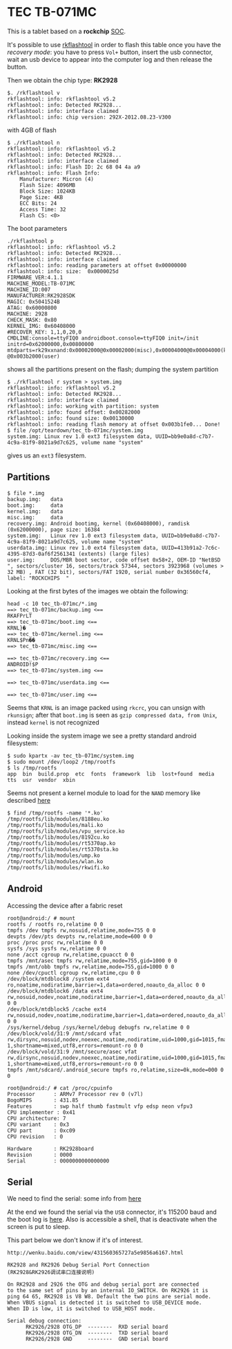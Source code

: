 # TEC TB-071MC

This is a tablet based on a **rockchip** [SOC](http://www.linux-rockchip.info/mw/index.php?title=Category:List_of_Rockchip_SoCs).

It's possible to use [rkflashtool](https://github.com/neo-technologies/rkflashtool)
in order to flash this table once you have the *recovery mode*:
you have to press ``Vol+`` button, insert the usb connector, wait an usb device to appear
into the computer log and then release the button.

Then we obtain the chip type: **RK2928**

```
$. /rkflashtool v
rkflashtool: info: rkflashtool v5.2
rkflashtool: info: Detected RK2928...
rkflashtool: info: interface claimed
rkflashtool: info: chip version: 292X-2012.08.23-V300
```

with 4GB of flash

```
$ ./rkflashtool n
rkflashtool: info: rkflashtool v5.2
rkflashtool: info: Detected RK2928...
rkflashtool: info: interface claimed
rkflashtool: info: Flash ID: 2c 68 04 4a a9
rkflashtool: info: Flash Info:
	Manufacturer: Micron (4)
	Flash Size: 4096MB
	Block Size: 1024KB
	Page Size: 4KB
	ECC Bits: 24
	Access Time: 32
	Flash CS: <0>
```

The boot parameters

```
./rkflashtool p
rkflashtool: info: rkflashtool v5.2
rkflashtool: info: Detected RK2928...
rkflashtool: info: interface claimed
rkflashtool: info: reading parameters at offset 0x00000000
rkflashtool: info: size:  0x0000025d
FIRMWARE_VER:4.1.1
MACHINE_MODEL:TB-071MC
MACHINE_ID:007
MANUFACTURER:RK2928SDK
MAGIC: 0x5041524B
ATAG: 0x60000800
MACHINE: 2928
CHECK_MASK: 0x80
KERNEL_IMG: 0x60408000
#RECOVER_KEY: 1,1,0,20,0
CMDLINE:console=ttyFIQ0 androidboot.console=ttyFIQ0 init=/init initrd=0x62000000,0x00800000 mtdparts=rk29xxnand:0x00002000@0x00002000(misc),0x00004000@0x00004000(kernel),0x00008000@0x00008000(boot),0x00010000@0x00010000(recovery),0x00020000@0x00020000(backup),0x00040000@0x00040000(cache),0x00200000@0x00080000(userdata),0x00002000@0x00280000(kpanic),0x00130000@0x00282000(system),-@0x003b2000(user)
```

shows all the partitions present on the flash; dumping the system partition

```
$ ./rkflashtool r system > system.img
rkflashtool: info: rkflashtool v5.2
rkflashtool: info: Detected RK2928...
rkflashtool: info: interface claimed
rkflashtool: info: working with partition: system
rkflashtool: info: found offset: 0x00282000
rkflashtool: info: found size: 0x00130000
rkflashtool: info: reading flash memory at offset 0x003b1fe0... Done!
$ file /opt/teardown/tec_tb-071mc/system.img
system.img: Linux rev 1.0 ext3 filesystem data, UUID=bb9e0a8d-c7b7-4c9a-81f9-8021a9d7c625, volume name "system"
```

gives us an ``ext3`` filesystem.

## Partitions

```
$ file *.img
backup.img:   data
boot.img:     data
kernel.img:   data
misc.img:     data
recovery.img: Android bootimg, kernel (0x60408000), ramdisk (0x62000000), page size: 16384
system.img:   Linux rev 1.0 ext3 filesystem data, UUID=bb9e0a8d-c7b7-4c9a-81f9-8021a9d7c625, volume name "system"
userdata.img: Linux rev 1.0 ext4 filesystem data, UUID=413b91a2-7c6c-4395-87d3-0af6f2561341 (extents) (large files)
user.img:     DOS/MBR boot sector, code offset 0x58+2, OEM-ID "NetBSD  ", sectors/cluster 16, sectors/track 57344, sectors 3923968 (volumes > 32 MB) , FAT (32 bit), sectors/FAT 1920, serial number 0x36560cf4, label: "ROCKCHIPS  "
```

Looking at the first bytes of the images we obtain the following:

```
head -c 10 tec_tb-071mc/*.img
==> tec_tb-071mc/backup.img <==
RKAFPrLT
==> tec_tb-071mc/boot.img <==
KRNL}�
==> tec_tb-071mc/kernel.img <==
KRNL$Pn��
==> tec_tb-071mc/misc.img <==

==> tec_tb-071mc/recovery.img <==
ANDROID!$P
==> tec_tb-071mc/system.img <==

==> tec_tb-071mc/userdata.img <==

==> tec_tb-071mc/user.img <==
```

Seems that ``KRNL`` is an image packed using ``rkcrc``, you can unsign with ``rkunsign``; after that
``boot.img`` is seen as ``gzip compressed data, from Unix``, instead ``kernel`` is not recognized

Looking inside the system image we see a pretty standard android filesystem:

```
$ sudo kpartx -av tec_tb-071mc/system.img
$ sudo mount /dev/loop2 /tmp/rootfs
$ ls /tmp/rootfs
app  bin  build.prop  etc  fonts  framework  lib  lost+found  media  tts  usr  vendor  xbin
```

Seems not present a kernel module to load for the ``NAND`` memory like described [here](www.linux-rockchip.info/mw/index.php?title=Boot_Sequences)

```
$ find /tmp/rootfs -name '*.ko'
/tmp/rootfs/lib/modules/8188eu.ko
/tmp/rootfs/lib/modules/mali.ko
/tmp/rootfs/lib/modules/vpu_service.ko
/tmp/rootfs/lib/modules/8192cu.ko
/tmp/rootfs/lib/modules/rt5370ap.ko
/tmp/rootfs/lib/modules/rt5370sta.ko
/tmp/rootfs/lib/modules/ump.ko
/tmp/rootfs/lib/modules/wlan.ko
/tmp/rootfs/lib/modules/rkwifi.ko
```

## Android

Accessing the device after a fabric reset

```
root@android:/ # mount
rootfs / rootfs ro,relatime 0 0
tmpfs /dev tmpfs rw,nosuid,relatime,mode=755 0 0
devpts /dev/pts devpts rw,relatime,mode=600 0 0
proc /proc proc rw,relatime 0 0
sysfs /sys sysfs rw,relatime 0 0
none /acct cgroup rw,relatime,cpuacct 0 0
tmpfs /mnt/asec tmpfs rw,relatime,mode=755,gid=1000 0 0
tmpfs /mnt/obb tmpfs rw,relatime,mode=755,gid=1000 0 0
none /dev/cpuctl cgroup rw,relatime,cpu 0 0
/dev/block/mtdblock8 /system ext4 ro,noatime,nodiratime,barrier=1,data=ordered,noauto_da_alloc 0 0
/dev/block/mtdblock6 /data ext4 rw,nosuid,nodev,noatime,nodiratime,barrier=1,data=ordered,noauto_da_alloc 0 0
/dev/block/mtdblock5 /cache ext4 rw,nosuid,nodev,noatime,nodiratime,barrier=1,data=ordered,noauto_da_alloc 0 0
/sys/kernel/debug /sys/kernel/debug debugfs rw,relatime 0 0
/dev/block/vold/31:9 /mnt/sdcard vfat rw,dirsync,nosuid,nodev,noexec,noatime,nodiratime,uid=1000,gid=1015,fmask=0002,dmask=0002,allow_utime=0020,codepage=cp437,iocharset=iso8859-1,shortname=mixed,utf8,errors=remount-ro 0 0
/dev/block/vold/31:9 /mnt/secure/asec vfat rw,dirsync,nosuid,nodev,noexec,noatime,nodiratime,uid=1000,gid=1015,fmask=0002,dmask=0002,allow_utime=0020,codepage=cp437,iocharset=iso8859-1,shortname=mixed,utf8,errors=remount-ro 0 0
tmpfs /mnt/sdcard/.android_secure tmpfs ro,relatime,size=0k,mode=000 0 0
```

```
root@android:/ # cat /proc/cpuinfo                                             
Processor      : ARMv7 Processor rev 0 (v7l)
BogoMIPS       : 431.85
Features       : swp half thumb fastmult vfp edsp neon vfpv3 
CPU implementer : 0x41
CPU architecture: 7
CPU variant    : 0x3
CPU part       : 0xc09
CPU revision   : 0

Hardware       : RK2928board
Revision       : 0000
Serial         : 0000000000000000
```

## Serial

We need to find the serial: some info from [here](https://github.com/minghuascode/qemu120/blob/master/xternapp/tablet-rkflashtool/README-rk2926-2928-debug-serial.txt)

At the end we found the serial via the ``USB`` connector, it's 115200 baud and the boot
log is [here](boot.txt). Also is accessible a shell, that is deactivate
when the screen is put to sleep.

This part below we don't know if it's of interest.
```
http://wenku.baidu.com/view/431560365727a5e9856a6167.html

RK2928 and RK2926 Debug Serial Port Connection
(RK2928&RK2926调试串口连接说明)

On RK2928 and 2926 the OTG and debug serial port are connected 
to the same set of pins by an internal IO_SWITCH. On RK2926 it is 
ping 64 65, RK2928 is V8 W8. Default the two pins are serial mode. 
When VBUS signal is detected it is switched to USB_DEVICE mode. 
When ID is low, it is switched to USB_HOST mode. 

Serial debug connection: 
      RK2926/2928 OTG_DP  --------  RXD serial board
      RK2926/2928 OTG_DN  --------  TXD serial board
      RK2926/2928 GND     --------  GND serial board
```
